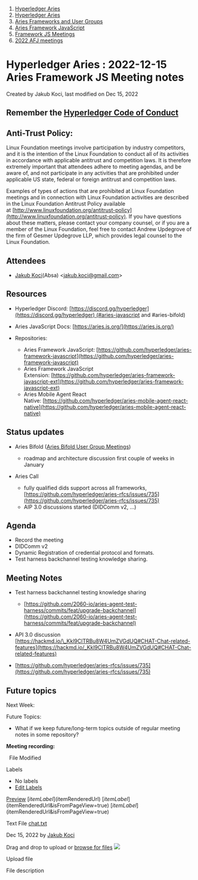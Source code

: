 1. [Hyperledger Aries](index.html)
2. [Hyperledger Aries](Hyperledger-Aries_18481154.html)
3. [Aries Frameworks and User Groups](Aries-Frameworks-and-User-Groups_18481290.html)
4. [Aries Framework JavaScript](Aries-Framework-JavaScript_18482463.html)
5. [Framework JS Meetings](Framework-JS-Meetings_18482467.html)
6. [2022 AFJ meetings](2022-AFJ-meetings_18515835.html)

# Hyperledger Aries : 2022-12-15 Aries Framework JS Meeting notes

Created by Jakub Koci, last modified on Dec 15, 2022

## Remember the [Hyperledger Code of Conduct](https://lf-hyperledger.atlassian.net/wiki/display/HYP/Hyperledger+Code+of+Conduct)

## Anti-Trust Policy:

Linux Foundation meetings involve participation by industry competitors, and it is the intention of the Linux Foundation to conduct all of its activities in accordance with applicable antitrust and competition laws. It is therefore extremely important that attendees adhere to meeting agendas, and be aware of, and not participate in any activities that are prohibited under applicable US state, federal or foreign antitrust and competition laws.

Examples of types of actions that are prohibited at Linux Foundation meetings and in connection with Linux Foundation activities are described in the Linux Foundation Antitrust Policy available at [http://www.linuxfoundation.org/antitrust-policy](http://www.linuxfoundation.org/antitrust-policy). If you have questions about these matters, please contact your company counsel, or if you are a member of the Linux Foundation, feel free to contact Andrew Updegrove of the firm of Gesmer Updegrove LLP, which provides legal counsel to the Linux Foundation.

## Attendees

- [Jakub Koci](https://lf-hyperledger.atlassian.net/wiki/people/557058:a09deeb2-174a-4e43-9fd0-890f4d055dd5?ref=confluence)(Absa) &lt;jakub.koci@gmail.com&gt;

## Resources

- Hyperledger Discord: [https://discord.gg/hyperledger](https://discord.gg/hyperledger) (#aries-javascript and #aries-bifold)
- Aries JavaScript Docs: [https://aries.js.org/](https://aries.js.org/)
- Repositories:
  
  - Aries Framework JavaScript: [https://github.com/hyperledger/aries-framework-javascript](https://github.com/hyperledger/aries-framework-javascript)
  - Aries Framework JavaScript Extension: [https://github.com/hyperledger/aries-framework-javascript-ext](https://github.com/hyperledger/aries-framework-javascript-ext)
  - Aries Mobile Agent React Native: [https://github.com/hyperledger/aries-mobile-agent-react-native](https://github.com/hyperledger/aries-mobile-agent-react-native)

## Status updates

- Aries Bifold ([Aries Bifold User Group Meetings](Aries-Bifold-User-Group-Meetings_18490725.html))
  
  - roadmap and architecture discussion first couple of weeks in January
- Aries Call
  
  - fully qualified dids support across all frameworks, [https://github.com/hyperledger/aries-rfcs/issues/735](https://github.com/hyperledger/aries-rfcs/issues/735)
  - AIP 3.0 discussions started (DIDComm v2, ...)

## Agenda

- Record the meeting
- DIDComm v2
- Dynamic Registration of credential protocol and formats.
- Test harness backchannel testing knowledge sharing.

## Meeting Notes

- Test harness backchannel testing knowledge sharing
  
  - [https://github.com/2060-io/aries-agent-test-harness/commits/feat/upgrade-backchannel](https://github.com/2060-io/aries-agent-test-harness/commits/feat/upgrade-backchannel)
- API 3.0 discussion [https://hackmd.io/\_Kkl9ClTRBu8W4UmZVGdUQ#CHAT-Chat-related-features](https://hackmd.io/_Kkl9ClTRBu8W4UmZVGdUQ#CHAT-Chat-related-features)
- [https://github.com/hyperledger/aries-rfcs/issues/735](https://github.com/hyperledger/aries-rfcs/issues/735)

## Future topics

Next Week:

Future Topics:

- What if we keep future/long-term topics outside of regular meeting notes in some repository?

**Meeting recording:**

  File Modified

Labels

- No labels
- [Edit Labels](# "Edit Labels")

[Preview]() [$itemLabel]($itemRenderedUrl) [$itemLabel]($itemRenderedUrl&isFromPageView=true) [$itemLabel]($itemRenderedUrl&isFromPageView=true)

Text File [chat.txt](attachments/18500572/18517183.txt "Download")

Dec 15, 2022 by [Jakub Koci](/wiki/people/557058:a09deeb2-174a-4e43-9fd0-890f4d055dd5)

Drag and drop to upload or [browse for files]() ![](images/icons/wait.gif)

Upload file

File description
